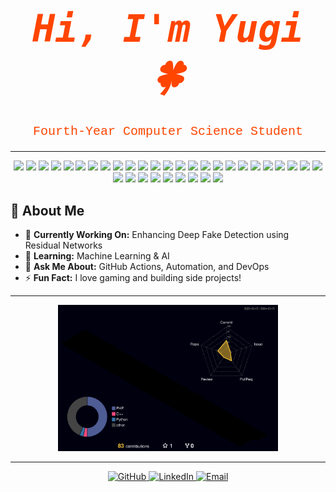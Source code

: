 <!-- Simple Orange Header Text -->
<h1 align="center" style="font-size: 60px; color: #FF4500; font-family: 'Courier New', monospace;">
  <samp>
    <b><i>
      Hi, I'm <span>Yugi 🍀</span>
    </i></b>
  </samp>
</h1>

<!-- Centered Description with Orange Accent -->
<p align="center" style="font-size: 20px; font-family: 'Courier New', monospace; color: #FF4500;">
  Fourth-Year Computer Science Student
</p>

---
<p align="center">
  <img src="https://img.shields.io/badge/-Rust-000000?logo=rust&logoColor=white&style=for-the-badge" />
  <img src="https://img.shields.io/badge/-Figma-F24E1E?logo=figma&logoColor=white&style=for-the-badge" />
  <img src="https://img.shields.io/badge/-Kotlin-0095D5?logo=kotlin&logoColor=white&style=for-the-badge" />
  <img src="https://img.shields.io/badge/-Swift-FA7343?logo=swift&logoColor=white&style=for-the-badge" />
  <img src="https://img.shields.io/badge/-TypeScript-007ACC?logo=typescript&logoColor=white&style=for-the-badge" />
  <img src="https://img.shields.io/badge/-Dart-0175C2?logo=dart&logoColor=white&style=for-the-badge" />
  <img src="https://img.shields.io/badge/-Laravel-FF2D20?logo=laravel&logoColor=white&style=for-the-badge" />
  <img src="https://img.shields.io/badge/-Node.js-339933?logo=nodedotjs&logoColor=white&style=for-the-badge" />
  <img src="https://img.shields.io/badge/-Git-F05032?logo=git&logoColor=white&style=for-the-badge" />
  <img src="https://img.shields.io/badge/-HTML5-E34F26?logo=html5&logoColor=white&style=for-the-badge" />
  <img src="https://img.shields.io/badge/-CSS3-1572B6?logo=css3&logoColor=white&style=for-the-badge" />
  <img src="https://img.shields.io/badge/-TailwindCSS-06B6D4?logo=tailwindcss&logoColor=white&style=for-the-badge" />
  <img src="https://img.shields.io/badge/-Linux-FCC624?logo=linux&logoColor=black&style=for-the-badge" />
  <img src="https://img.shields.io/badge/-SQLite-003B57?logo=sqlite&logoColor=white&style=for-the-badge" />
  <img src="https://img.shields.io/badge/-MongoDB-47A248?logo=mongodb&logoColor=white&style=for-the-badge" />
  <img src="https://img.shields.io/badge/-JavaScript-F7DF1E?logo=javascript&logoColor=black&style=for-the-badge" />
  <img src="https://img.shields.io/badge/-Python-3776AB?logo=python&logoColor=white&style=for-the-badge" />
  <img src="https://img.shields.io/badge/-Java-007396?logo=java&logoColor=white&style=for-the-badge" />
  <img src="https://img.shields.io/badge/-Adobe%20Illustrator-FF9A00?logo=adobeillustrator&logoColor=white&style=for-the-badge" />
  <img src="https://img.shields.io/badge/-PHP-777BB4?logo=php&logoColor=white&style=for-the-badge" />
  <img src="https://img.shields.io/badge/-C++-00599C?logo=cplusplus&logoColor=white&style=for-the-badge" />
  <img src="https://img.shields.io/badge/-Photoshop-31A8FF?logo=adobephotoshop&logoColor=white&style=for-the-badge" />
  <img src="https://img.shields.io/badge/-Unity-000000?logo=unity&logoColor=white&style=for-the-badge" />
  <img src="https://img.shields.io/badge/-MongoDB-47A248?logo=mongodb&logoColor=white&style=for-the-badge" />
  <img src="https://img.shields.io/badge/-Flutter-02569B?logo=flutter&logoColor=white&style=for-the-badge" />
  <img src="https://img.shields.io/badge/-Firebase-FFCA28?logo=firebase&logoColor=black&style=for-the-badge" />
  <img src="https://img.shields.io/badge/-Power%20BI-F2C811?logo=powerbi&logoColor=black&style=for-the-badge" />
  <img src="https://img.shields.io/badge/-AWS%20Redshift-232F3E?logo=amazonaws&logoColor=white&style=for-the-badge" />
  <img src="https://img.shields.io/badge/-AWS%20Glue-232F3E?logo=amazonaws&logoColor=white&style=for-the-badge" />
  <img src="https://img.shields.io/badge/-AWS%20S3-569A31?logo=amazons3&logoColor=white&style=for-the-badge" />
  <img src="https://img.shields.io/badge/-AWS%20Athena-232F3E?logo=amazonaws&logoColor=white&style=for-the-badge" />
  <img src="https://img.shields.io/badge/-Qlik-3AA14E?logo=qlik&logoColor=white&style=for-the-badge" />
  <img src="https://img.shields.io/badge/-Tableau-E97627?logo=tableau&logoColor=white&style=for-the-badge" />
  <img src="https://img.shields.io/badge/-Azure%20Synapse-0078D4?logo=microsoftazure&logoColor=white&style=for-the-badge" />
</p>


## 🌟 About Me  
- 🔭 **Currently Working On:** Enhancing Deep Fake Detection using Residual Networks
- 🌱 **Learning:** Machine Learning & AI  
- 💬 **Ask Me About:** GitHub Actions, Automation, and DevOps  
- ⚡ **Fun Fact:** I love gaming and building side projects!  

---

<!-- 3D Contribution Graph -->
<p align="center">
  <img src="./profile-3d-contrib/profile-night-rainbow.svg" alt="3D GitHub Contributions" width="70%">
</p>

---

<!-- Contact Info Section with Icons -->
<p align="center">
  <a href="https://github.com/your-github-profile" target="_blank">
    <img src="https://img.shields.io/badge/GitHub-%2312100E.svg?style=for-the-badge&logo=github&logoColor=white" alt="GitHub">
  </a>
  <a href="https://www.linkedin.com/in/your-linkedin-profile/" target="_blank">
    <img src="https://img.shields.io/badge/LinkedIn-%230077B5.svg?style=for-the-badge&logo=linkedin&logoColor=white" alt="LinkedIn">
  </a>
  <a href="mailto:your-email@example.com">
    <img src="https://img.shields.io/badge/Email-D14836?style=for-the-badge&logo=gmail&logoColor=white" alt="Email">
  </a>
</p>
